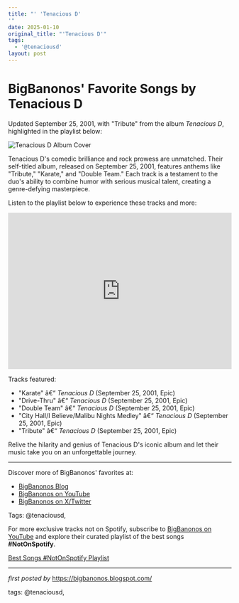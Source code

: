 ```yaml
---
title: "' 'Tenacious D'
'"
date: 2025-01-10
original_title: "'Tenacious D'"
tags:
  - '@tenaciousd'
layout: post
---
```

<div class="post-title"> <h1>BigBanonos' Favorite Songs by Tenacious D</h1>
</div>
<p>Updated September 25, 2001, with "Tribute" from the album <i>Tenacious D</i>, highlighted in the playlist below:</p>
<div class="post-image"> <img src="https://www.rollingstone.com/wp-content/uploads/2018/06/rs-9110-td-624-1358363263.jpg?w=624&h=420&crop=1" alt="Tenacious D Album Cover">
</div>
<p>Tenacious D's comedic brilliance and rock prowess are unmatched. Their self-titled album, released on September 25, 2001, features anthems like "Tribute," "Karate," and "Double Team." Each track is a testament to the duo's ability to combine humor with serious musical talent, creating a genre-defying masterpiece.</p>
<p>Listen to the playlist below to experience these tracks and more:</p>
<div class="spotify-embed"> <iframe src="https://open.spotify.com/embed/playlist/4STFcSrbXnZisScLyUWtO9?utm_source=generator" width="100%" height="352" frameBorder="0" allowfullscreen="" allow="autoplay; clipboard-write; encrypted-media; fullscreen; picture-in-picture" loading="lazy"></iframe>
</div>
<p>Tracks featured:</p>
<ul> <li>"Karate" â€“ <i>Tenacious D</i> (September 25, 2001, Epic)</li> <li>"Drive-Thru" â€“ <i>Tenacious D</i> (September 25, 2001, Epic)</li> <li>"Double Team" â€“ <i>Tenacious D</i> (September 25, 2001, Epic)</li> <li>"City Hall/I Believe/Malibu Nights Medley" â€“ <i>Tenacious D</i> (September 25, 2001, Epic)</li> <li>"Tribute" â€“ <i>Tenacious D</i> (September 25, 2001, Epic)</li>
</ul>
<p>Relive the hilarity and genius of Tenacious D's iconic album and let their music take you on an unforgettable journey.</p>
<hr>
<div class="post-footer"> <p>Discover more of BigBanonos' favorites at:</p> <ul> <li><a href="https://bigbanonos.blogspot.com/" target="_blank">BigBanonos Blog</a></li> <li><a href="https://www.youtube.com/@BigBanonos" target="_blank">BigBanonos on YouTube</a></li> <li><a href="https://x.com/bigbanonos" target="_blank">BigBanonos on X/Twitter</a></li> </ul>
</div>
<div class="post-tags"> Tags: @tenaciousd,
</div>


<!--Subscribe and Playlist Links-->
<div>
    <p>For more exclusive tracks not on Spotify, subscribe to <a href="https://www.youtube.com/@BigBanonos" target="_blank">BigBanonos on YouTube</a> and explore their curated playlist of the best songs <strong>#NotOnSpotify</strong>.</p>
    <p><a href="https://www.youtube.com/playlist?list=PLtuNtuTatqI0kFahUCbtbfenC_ET5O_tr" target="_blank">Best Songs #NotOnSpotify Playlist<br /></a></p></div>

<hr />

<p><em>first posted by</em> <a href="https://bigbanonos.blogspot.com/" rel="noopener" target="_new">https://bigbanonos.blogspot.com/</a></p>

<p>tags: @tenaciousd,</p>
